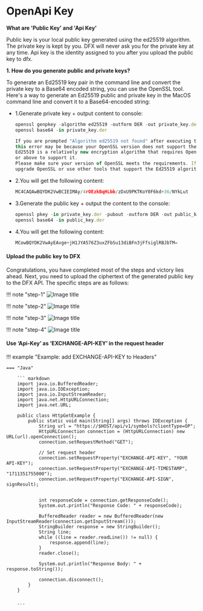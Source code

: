 OpenApi Key
=============


**What are 'Public Key' and 'Api Key'**

Public key is your local public key generated using the ed25519 algorithm. The private key is kept by you. DFX will never ask you for the private key at any time. Api key is the identity assigned to you after you upload the public key to dfx.

**1. How do you generate public and private keys?**

To generate an Ed25519 key pair in the command line and convert the private key to a Base64 encoded string, you can use the OpenSSL tool.
Here's a way to generate an Ed25519 public and private key in the MacOS command line and convert it to a Base64-encoded string:


* 1.Generate private key + output content to console:

	```javascript
	openssl genpkey -algorithm ed25519 -outform DER -out private_key.der
	openssl base64 -in private_key.der
    ```

	```javascript
	If you are prompted "Algorithm ed25519 not found" after executing the command,
	this error may be because your OpenSSL version does not support the Ed25519 algorithm.
	Ed25519 is a relatively new encryption algorithm that requires OpenSSL version 1.1.1
	or above to support it.
	Please make sure your version of OpenSSL meets the requirements. If not, you can try to
	upgrade OpenSSL or use other tools that support the Ed25519 algorithm.
    ```
* 2.You will get the following content:

	```javascript
	MC4CAQAwBQYDK2VwBCIEIMAy/4rOEzkBqHLbb/zDxU9PKTKoY0F6kd+36/NYkLut
	```

* 3.Generate the public key + output the content to the console:
	```javascript
	openssl pkey -in private_key.der -pubout -outform DER -out public_key.der
	openssl base64 -in public_key.der
	```
* 4.You will get the following content:

	```javascript
	MCowBQYDK2VwAyEAvge+jH1JYA576Z3uxZFbSu13diBFn3jFfsiglRBJbTM=
	```


#### Upload the public key to DFX

  Congratulations, you have completed most of the steps and victory lies ahead. Next, you need to upload the ciphertext of the generated public key to the DFX API. The specific steps are as follows:

!!! note "step-1"
	![Image title](https://dfx-test-public.s3.ap-east-1.amazonaws.com/image/step-1.png)

!!! note "step-2"
	![Image title](https://dfx-test-public.s3.ap-east-1.amazonaws.com/image/step-2.png)

!!! note "step-3"
	![Image title](https://dfx-test-public.s3.ap-east-1.amazonaws.com/image/step-3.png)

!!! note "step-4"
	![Image title](https://dfx-test-public.s3.ap-east-1.amazonaws.com/image/step-4.png)


#### Use ‘Api-Key’ as ‘EXCHANGE-API-KEY’ in the request header

!!! example "Example: add EXCHANGE-API-KEY to Headers"

    === "Java"

		``` markdown
		import java.io.BufferedReader;
		import java.io.IOException;
		import java.io.InputStreamReader;
		import java.net.HttpURLConnection;
		import java.net.URL;

		public class HttpGetExample {
			public static void main(String[] args) throws IOException {
				String url = "https://$HOST/api/v1/symbols?clientType=OP";
				HttpURLConnection connection = (HttpURLConnection) new URL(url).openConnection();
				connection.setRequestMethod("GET");

				// Set request header
				connection.setRequestProperty("EXCHANGE-API-KEY", "YOUR API-KEY");
				connection.setRequestProperty("EXCHANGE-API-TIMESTAMP", "1711351755000");
				connection.setRequestProperty("EXCHANGE-API-SIGN", signResult);


				int responseCode = connection.getResponseCode();
				System.out.println("Response Code: " + responseCode);

				BufferedReader reader = new BufferedReader(new InputStreamReader(connection.getInputStream()));
				StringBuilder response = new StringBuilder();
				String line;
				while ((line = reader.readLine()) != null) {
					response.append(line);
				}
				reader.close();

				System.out.println("Response Body: " + response.toString());

				connection.disconnect();
			}
		}


		```
